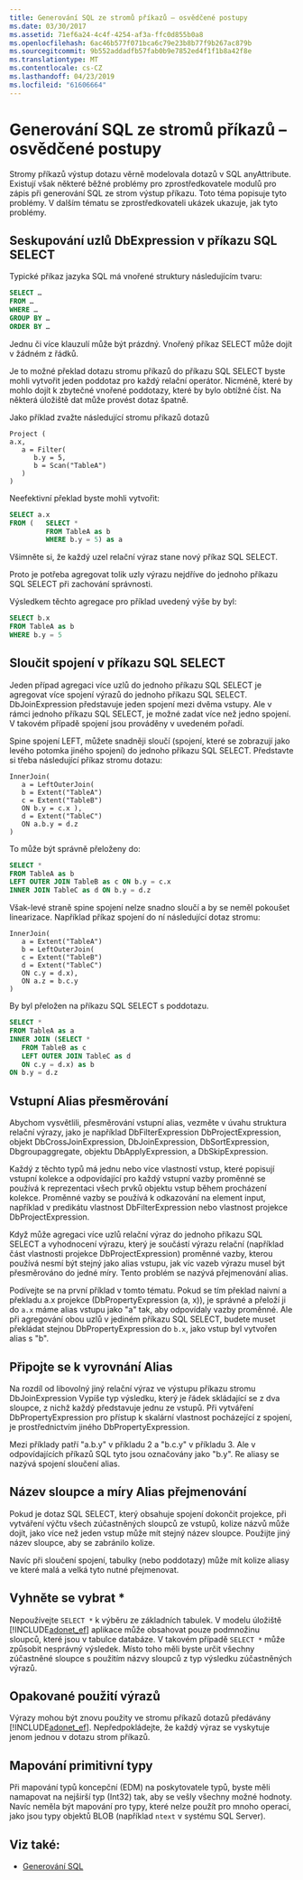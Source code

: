 ```yaml
---
title: Generování SQL ze stromů příkazů – osvědčené postupy
ms.date: 03/30/2017
ms.assetid: 71ef6a24-4c4f-4254-af3a-ffc0d855b0a8
ms.openlocfilehash: 6ac46b577f071bca6c79e23b8b77f9b267ac879b
ms.sourcegitcommit: 9b552addadfb57fab0b9e7852ed4f1f1b8a42f8e
ms.translationtype: MT
ms.contentlocale: cs-CZ
ms.lasthandoff: 04/23/2019
ms.locfileid: "61606664"
---
```

# <a name="generating-sql-from-command-trees---best-practices"></a>Generování SQL ze stromů příkazů – osvědčené postupy

Stromy příkazů výstup dotazu věrně modelovala dotazů v SQL anyAttribute. Existují však některé běžné problémy pro zprostředkovatele modulů pro zápis při generování SQL ze strom výstup příkazu. Toto téma popisuje tyto problémy. V dalším tématu se zprostředkovateli ukázek ukazuje, jak tyto problémy.

## <a name="group-dbexpression-nodes-in-a-sql-select-statement"></a>Seskupování uzlů DbExpression v příkazu SQL SELECT

Typické příkaz jazyka SQL má vnořené struktury následujícím tvaru:

```sql
SELECT …
FROM …
WHERE …
GROUP BY …
ORDER BY …
```

Jednu či více klauzulí může být prázdný.  Vnořený příkaz SELECT může dojít v žádném z řádků.

Je to možné překlad dotazu stromu příkazů do příkazu SQL SELECT byste mohli vytvořit jeden poddotaz pro každý relační operátor. Nicméně, které by mohlo dojít k zbytečné vnořené poddotazy, které by bylo obtížné číst.  Na některá úložiště dat může provést dotaz špatně.

Jako příklad zvažte následující stromu příkazů dotazů

```
Project (
a.x,
   a = Filter(
      b.y = 5,
      b = Scan("TableA")
   )
)
```

Neefektivní překlad byste mohli vytvořit:

```sql
SELECT a.x
FROM (   SELECT *
         FROM TableA as b
         WHERE b.y = 5) as a
```

Všimněte si, že každý uzel relační výraz stane nový příkaz SQL SELECT.

Proto je potřeba agregovat tolik uzly výrazu nejdříve do jednoho příkazu SQL SELECT při zachování správnosti.

Výsledkem těchto agregace pro příklad uvedený výše by byl:

```sql
SELECT b.x
FROM TableA as b
WHERE b.y = 5
```

## <a name="flatten-joins-in-a-sql-select-statement"></a>Sloučit spojení v příkazu SQL SELECT

Jeden případ agregaci více uzlů do jednoho příkazu SQL SELECT je agregovat více spojení výrazů do jednoho příkazu SQL SELECT. DbJoinExpression představuje jeden spojení mezi dvěma vstupy. Ale v rámci jednoho příkazu SQL SELECT, je možné zadat více než jedno spojení. V takovém případě spojení jsou prováděny v uvedeném pořadí.

Spine spojení LEFT, můžete snadněji sloučí (spojení, které se zobrazují jako levého potomka jiného spojení) do jednoho příkazu SQL SELECT. Představte si třeba následující příkaz stromu dotazu:

```
InnerJoin(
   a = LeftOuterJoin(
   b = Extent("TableA")
   c = Extent("TableB")
   ON b.y = c.x ),
   d = Extent("TableC")
   ON a.b.y = d.z
)
```

To může být správně přeloženy do:

```sql
SELECT *
FROM TableA as b
LEFT OUTER JOIN TableB as c ON b.y = c.x
INNER JOIN TableC as d ON b.y = d.z
```

Však-levé straně spine spojení nelze snadno sloučí a by se neměl pokoušet linearizace. Například příkaz spojení do ní následující dotaz stromu:

```
InnerJoin(
   a = Extent("TableA")
   b = LeftOuterJoin(
   c = Extent("TableB")
   d = Extent("TableC")
   ON c.y = d.x),
   ON a.z = b.c.y
)
```

By byl přeložen na příkazu SQL SELECT s poddotazu.

```sql
SELECT *
FROM TableA as a
INNER JOIN (SELECT *
   FROM TableB as c
   LEFT OUTER JOIN TableC as d
   ON c.y = d.x) as b
ON b.y = d.z
```

## <a name="input-alias-redirecting"></a>Vstupní Alias přesměrování

Abychom vysvětlili, přesměrování vstupní alias, vezměte v úvahu struktura relační výrazy, jako je například DbFilterExpression DbProjectExpression, objekt DbCrossJoinExpression, DbJoinExpression, DbSortExpression, Dbgroupaggregate, objektu DbApplyExpression, a DbSkipExpression.

Každý z těchto typů má jednu nebo více vlastností vstup, které popisují vstupní kolekce a odpovídající pro každý vstupní vazby proměnné se používá k reprezentaci všech prvků objektu vstup během procházení kolekce. Proměnné vazby se používá k odkazování na element input, například v predikátu vlastnost DbFilterExpression nebo vlastnost projekce DbProjectExpression.

Když může agregaci více uzlů relační výraz do jednoho příkazu SQL SELECT a vyhodnocení výrazu, který je součástí výrazu relační (například část vlastnosti projekce DbProjectExpression) proměnné vazby, kterou používá nesmí být stejný jako alias vstupu, jak víc vazeb výrazu musel být přesměrováno do jedné míry.  Tento problém se nazývá přejmenování alias.

Podívejte se na první příklad v tomto tématu. Pokud se tím překlad naivní a překladu a.x projekce (DbPropertyExpression (a, x)), je správné a přeloží ji do `a.x` máme alias vstupu jako "a" tak, aby odpovídaly vazby proměnné.  Ale při agregování obou uzlů v jediném příkazu SQL SELECT, budete muset překládat stejnou DbPropertyExpression do `b.x`, jako vstup byl vytvořen alias s "b".

## <a name="join-alias-flattening"></a>Připojte se k vyrovnání Alias

Na rozdíl od libovolný jiný relační výraz ve výstupu příkazu stromu DbJoinExpression Vypíše typ výsledku, který je řádek skládající se z dva sloupce, z nichž každý představuje jednu ze vstupů. Při vytváření DbPropertyExpression pro přístup k skalární vlastnost pocházející z spojení, je prostřednictvím jiného DbPropertyExpression.

Mezi příklady patří "a.b.y" v příkladu 2 a "b.c.y" v příkladu 3. Ale v odpovídajících příkazů SQL tyto jsou označovány jako "b.y". Re aliasy se nazývá spojení sloučení alias.

## <a name="column-name-and-extent-alias-renaming"></a>Název sloupce a míry Alias přejmenování

Pokud je dotaz SQL SELECT, který obsahuje spojení dokončit projekce, při vytváření výčtu všech zúčastněných sloupců ze vstupů, kolize názvů může dojít, jako více než jeden vstup může mít stejný název sloupce. Použijte jiný název sloupce, aby se zabránilo kolize.

Navíc při sloučení spojení, tabulky (nebo poddotazy) může mít kolize aliasy ve které malá a velká tyto nutné přejmenovat.

## <a name="avoid-select-"></a>Vyhněte se vybrat *

Nepoužívejte `SELECT *` k výběru ze základních tabulek. V modelu úložiště [!INCLUDE[adonet_ef](../../../../../includes/adonet-ef-md.md)] aplikace může obsahovat pouze podmnožinu sloupců, které jsou v tabulce databáze. V takovém případě `SELECT *` může způsobit nesprávný výsledek. Místo toho měli byste určit všechny zúčastněné sloupce s použitím názvy sloupců z typ výsledku zúčastněných výrazů.

## <a name="reuse-of-expressions"></a>Opakované použití výrazů

Výrazy mohou být znovu použity ve stromu příkazů dotazů předávány [!INCLUDE[adonet_ef](../../../../../includes/adonet-ef-md.md)]. Nepředpokládejte, že každý výraz se vyskytuje jenom jednou v dotazu strom příkazů.

## <a name="mapping-primitive-types"></a>Mapování primitivní typy

Při mapování typů koncepční (EDM) na poskytovatele typů, byste měli namapovat na nejširší typ (Int32) tak, aby se vešly všechny možné hodnoty. Navíc neměla být mapování pro typy, které nelze použít pro mnoho operací, jako jsou typy objektů BLOB (například `ntext` v systému SQL Server).

## <a name="see-also"></a>Viz také:

- [Generování SQL](../../../../../docs/framework/data/adonet/ef/sql-generation.md)

